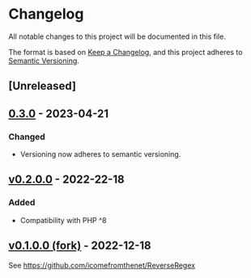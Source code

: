 # Changelog

All notable changes to this project will be documented in this file.

The format is based on [Keep a Changelog](https://keepachangelog.com/en/1.0.0/),
and this project adheres to [Semantic Versioning](https://semver.org/spec/v2.0.0.html).

## [Unreleased]

## [0.3.0] - 2023-04-21
### Changed
- Versioning now adheres to semantic versioning.

## [v0.2.0.0] - 2022-22-18

### Added
- Compatibility with PHP ^8

## [v0.1.0.0 (fork)] - 2022-12-18

See https://github.com/icomefromthenet/ReverseRegex

[0.3.0]: https://github.com/ilario-pierbattista/ReverseRegex/compare/v0.2.0.0..0.3.0
[v0.2.0.0]: https://github.com/ilario-pierbattista/ReverseRegex/compare/v0.1.0.0..v0.2.0.0
[v0.1.0.0 (fork)]: https://github.com/icomefromthenet/ReverseRegex/releases/tag/v0.1.0.0

